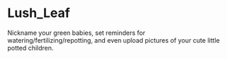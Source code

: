 # Lush_Leaf
Nickname your green babies, set reminders for watering/fertilizing/repotting, and even upload pictures of your cute little potted children.
